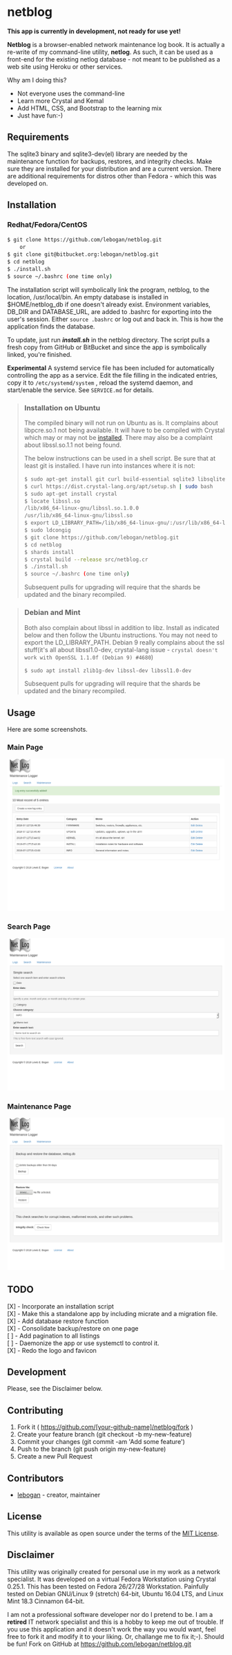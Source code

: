 # netblog

**This app is currently in development, not ready for use yet!**

**Netblog** is a browser-enabled network maintenance log book. It
is actually a re-write of my command-line utility, **netlog**. As such, 
it can be used as a front-end for the existing netlog database - 
not meant to be published as a web site using Heroku or other services.

Why am I doing this?
- Not everyone uses the command-line
- Learn more Crystal and Kemal
- Add HTML, CSS, and Bootstrap to the learning mix
- Just have fun:-)

## Requirements
The sqlite3 binary and sqlite3-dev(el) library are needed by the maintenance
function for backups, restores, and integrity checks. Make sure they are 
installed for your distribution and are a current version. There are additional
requirements for distros other than Fedora - which this was developed on.

## Installation

### Redhat/Fedora/CentOS

```bash
$ git clone https://github.com/lebogan/netblog.git
    or
$ git clone git@bitbucket.org:lebogan/netblog.git
$ cd netblog
$ ./install.sh
$ source ~/.bashrc (one time only)
```
The installation script will symbolically link the program, netblog, to the
location, /usr/local/bin. An empty database is installed in $HOME/netblog_db
if one doesn't already exist. Environment variables, DB_DIR and DATABASE_URL,
are added to .bashrc for exporting into the user's session. Either `source .bashrc` 
or log out and back in. This is how the application finds the database.

To update, just run ***install.sh*** in the netblog directory. The script pulls a fresh
copy from GitHub or BitBucket and since the app is symbolically linked, you're finished.

**Experimental**
A systemd service file has been included for automatically controlling the app as a 
service. Edit the file filling in the indicated entries, copy it to `/etc/systemd/system`
, reload the systemd daemon, and start/enable the service. See `SERVICE.md` for details.

> ### Installation on Ubuntu
> The compiled binary will not run on Ubuntu as is. It complains about libpcre.so.1 
> not being available. It will have to be compiled with Crystal which may or may not
> be [installed](https://devdocs.io/crystal/docs/installation/on_debian_and_ubuntu).
> There may also be a complaint about libssl.so.1.1 not being found.
>
> The below instructions can be used in a shell script. Be sure that at least git
> is installed. I have run into instances where it is not:
> ```bash
> $ sudo apt-get install git curl build-essential sqlite3 libsqlite3-dev
> $ curl https://dist.crystal-lang.org/apt/setup.sh | sudo bash
> $ sudo apt-get install crystal
> $ locate libssl.so
> /lib/x86_64-linux-gnu/libssl.so.1.0.0
> /usr/lib/x86_64-linux-gnu/libssl.so
> $ export LD_LIBRARY_PATH=/lib/x86_64-linux-gnu/:/usr/lib/x86_64-linux-gnu/
> $ sudo ldcongig
> $ git clone https://github.com/lebogan/netblog.git
> $ cd netblog
> $ shards install
> $ crystal build --release src/netblog.cr
> $ ./install.sh
> $ source ~/.bashrc (one time only)
> ```
> Subsequent pulls for upgrading will require that the shards be updated and 
> the binary recompiled.

> ### Debian and Mint
> Both also complain about libssl in addition to libz. Install as indicated 
> below and then follow the Ubuntu instructions. You may not need to
> export the LD_LIBRARY_PATH. Debian 9 really complains about the ssl stuff(it's
> all about libssl1.0-dev, crystal-lang issue - `crystal doesn't work with OpenSSL 1.1.0f (Debian 9) #4680`)
> ```bash
> $ sudo apt install zlib1g-dev libssl-dev libssl1.0-dev
> ```
> Subsequent pulls for upgrading will require that the shards be updated and 
> the binary recompiled.

## Usage
Here are some screenshots.

### Main Page

![figure 1](./src/public/images/NetBLog.png)

### Search Page
![figure 2](./src/public/images/Search.png)

### Maintenance Page
![figure 3](./src/public/images/Maintenance.png)

## TODO

[X] - Incorporate an installation script  
[X] - Make this a standalone app by including micrate and a migration file.  
[X] - Add database restore function  
[X] - Consolidate backup/restore on one page  
[ ] - Add pagination to all listings  
[ ] - Daemonize the app or use systemctl to control it.    
[X] - Redo the logo and favicon  

## Development

Please, see the Disclaimer below.

## Contributing

1. Fork it ( https://github.com/[your-github-name]/netblog/fork )
2. Create your feature branch (git checkout -b my-new-feature)
3. Commit your changes (git commit -am 'Add some feature')
4. Push to the branch (git push origin my-new-feature)
5. Create a new Pull Request

## Contributors
- [lebogan](https://github.com/lebogan/netblog.git) - creator, maintainer

## License
This utility is available as open source under the terms of the
[MIT License](http://opensource.org/licenses/MIT).

## Disclaimer
This utility was originally created for personal use in my work as a network
specialist. It was developed on a virtual Fedora Workstation using Crystal 0.25.1.
This has been tested on Fedora 26/27/28 Workstation. Painfully tested on 
Debian GNU/Linux 9 (stretch) 64-bit, Ubuntu 16.04 LTS, and Linux Mint 18.3 
Cinnamon 64-bit.

I am not a professional software developer nor do I pretend to be. I am a **retired** IT 
network specialist and this is a hobby to keep me out of trouble. If you 
use this application and it doesn't work the way you would want, feel free to 
fork it and modify it to your liking. Or, challange me to fix it;-).
Should be fun! Fork on GitHub at https://github.com/lebogan/netblog.git
